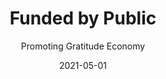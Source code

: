---
title: Funded by Public
subtitle: Promoting Gratitude Economy
layout: default
modal-id: 3
date: 2021-05-01
img: support.png
thumbnail: support-thumbnail.png
alt: image-alt
description: Does generosity begat generosity? According to a research by <a href="https://www.nber.org/system/files/working_papers/w17861/w17861.pdf" target="_blank">J Meer and Rosen</a>, those who received any form of scholarship had lower probability of giving back by 0.7%. Although the number is very insignificant, it does indicates that the ineffectiveness of scholarship to promote generosity and giving-back culture amongs those who benefited from the program.</br></br>While the reseaon behind the ungratitude behaviour migth be due to the fact that most scholarships were offered by wealthy organizations that the receipient do not feel resentful without providing back the generosity to them. SmartLoan being funded by the general public, reminds the receipient of the loan, to pay back their loan with interest, where the interest rate is tied to the success of the recipient's future career. And the loan is forgiven when unfortunate events happened. SmartLoan attempt to enforce the gratitude economy through its dynamic interest rate calculation. To learn more, do visit our Github repository. 
github-link: https://github.com/SmartLoan/pineapple_token

---